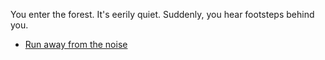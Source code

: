You enter the forest. It's eerily quiet. Suddenly, you hear footsteps behind you. 

- [Run away from the noise](noise.md)

